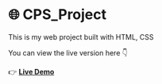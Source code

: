 # 🌐 CPS_Project

This is my web project built with HTML, CSS

You can view the live version here 👇  

👉 **[Live Demo](https://verai98.github.io/CPS_Project/)**